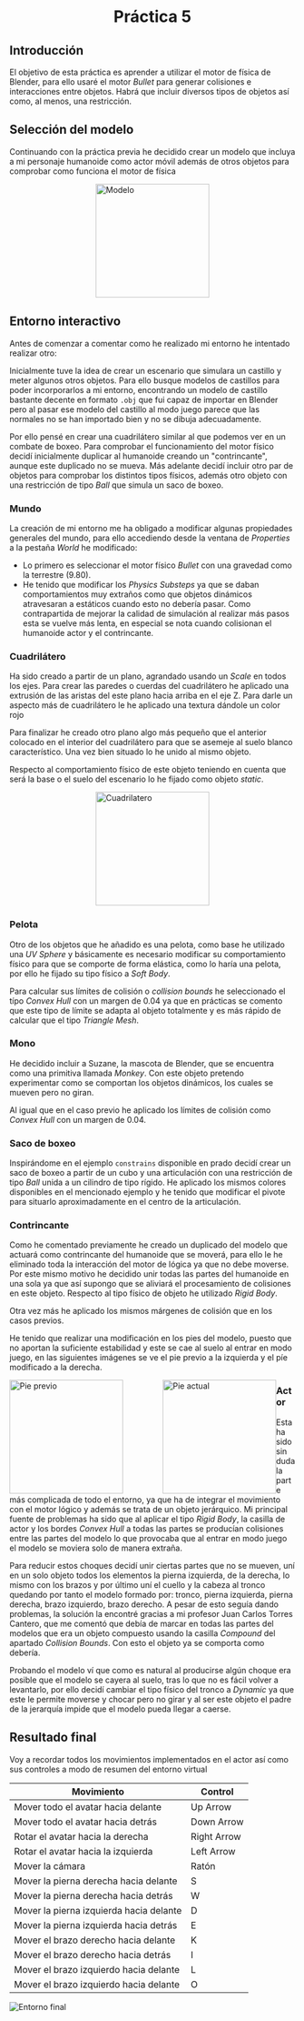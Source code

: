 <h1 style="text-align: center;">Práctica 5</h1>

## Introducción
El objetivo de esta práctica es aprender a utilizar el motor de física de
Blender, para ello usaré el motor _Bullet_ para generar colisiones e interacciones entre objetos. Habrá que incluir diversos tipos de objetos así como, al menos, una restricción.

## Selección del modelo
Continuando con la práctica previa he decidido crear un modelo que incluya a mi personaje humanoide como actor móvil además de otros objetos para comprobar como funciona el motor de física

<img alt="Modelo" src="doc_imgs/modelo.png" style="width: 200px; height: auto; display: block; margin: auto;"/>


## Entorno interactivo

Antes de comenzar a comentar como he realizado mi entorno he intentado realizar otro:

Inicialmente tuve la idea de crear un escenario que simulara un castillo y meter algunos otros objetos. Para ello busque modelos de castillos para poder incorporarlos a mi entorno, encontrando un modelo de castillo bastante decente en formato `.obj` que fui capaz de importar en Blender pero al pasar ese modelo del castillo al modo juego parece que las normales no se han importado bien y no se dibuja adecuadamente.

Por ello pensé en crear una cuadrilátero similar al que podemos ver en un combate de boxeo. Para comprobar el funcionamiento del motor físico decidí inicialmente duplicar al humanoide creando un "contrincante", aunque este duplicado no se mueva. Más adelante decidí incluir otro par de objetos para comprobar los distintos tipos físicos, además otro objeto con una restricción de tipo _Ball_ que simula un saco de boxeo.

### Mundo
La creación de mi entorno me ha obligado a modificar algunas propiedades generales del mundo, para ello accediendo desde la ventana de _Properties_ a la pestaña _World_ he modificado:
- Lo primero es seleccionar el motor físico _Bullet_ con una gravedad como la terrestre (9.80).
- He tenido que modificar los _Physics Substeps_ ya que se daban comportamientos muy extraños como que objetos dinámicos atravesaran a estáticos cuando esto no debería pasar. Como contrapartida de mejorar la calidad de simulación al realizar más pasos esta se vuelve más lenta, en especial se nota cuando colisionan el humanoide actor y el contrincante.

### Cuadrilátero
Ha sido creado a partir de un plano, agrandado usando un _Scale_ en todos los ejes. Para crear las paredes o cuerdas del cuadrilátero he aplicado una extrusión de las aristas del este plano hacia arriba en el eje Z. Para darle un aspecto más de cuadrilátero le he aplicado una textura dándole un color rojo

Para finalizar he creado otro plano algo más pequeño que el anterior colocado en el interior del cuadrilátero para que se asemeje al suelo blanco característico. Una vez bien situado lo he unido al mismo objeto.

Respecto al comportamiento físico de este objeto teniendo en cuenta que será la base o el suelo del escenario lo he fijado como objeto _static_.

<img alt="Cuadrilatero" src="doc_imgs/Cuadrilatero.png" style="width: 200px; height: auto; display: block; margin: auto;"/>

### Pelota
Otro de los objetos que he añadido es una pelota, como base he utilizado una _UV Sphere_ y básicamente es necesario modificar su comportamiento físico para que se comporte de forma elástica, como lo haría una pelota, por ello he fijado su tipo físico a _Soft Body_.

Para calcular sus límites de colisión o _collision bounds_ he seleccionado el típo _Convex Hull_ con un margen de 0.04 ya que en prácticas se comento que este tipo de límite se adapta al objeto totalmente y es más rápido de calcular que el tipo _Triangle Mesh_.

### Mono
He decidido incluir a Suzane, la mascota de Blender, que se encuentra como una primitiva llamada _Monkey_. Con este objeto pretendo experimentar como se comportan los objetos dinámicos, los cuales se mueven pero no giran.

Al igual que en el caso previo he aplicado los límites de colisión como _Convex Hull_ con un margen de 0.04.

### Saco de boxeo
Inspirándome en el ejemplo `constrains` disponible en prado decidí crear un saco de boxeo a partir de un cubo y una articulación con una restricción de tipo _Ball_ unida a un cilindro de tipo rígido. He aplicado los mismos colores disponibles en el mencionado ejemplo y he tenido que modificar el pivote para situarlo aproximadamente en el centro de la articulación.

### Contrincante
Como he comentado previamente he creado un duplicado del modelo que actuará como contrincante del humanoide que se moverá, para ello le he eliminado toda la interacción del motor de lógica ya que no debe moverse. Por este mismo motivo he decidido unir todas las partes del humanoide en una sola ya que así supongo que se aliviará el procesamiento de colisiones en este objeto. Respecto al tipo físico de objeto he utilizado _Rigid Body_.

Otra vez más he aplicado los mismos márgenes de colisión que en los casos previos.

He tenido que realizar una modificación en los pies del modelo, puesto que no aportan la suficiente estabilidad y este se cae al suelo al entrar en modo juego, en las siguientes imágenes se ve el pie previo a la izquierda y el píe modificado a la derecha.

<img alt="Pie previo" src="doc_imgs/pie_previo.png" style="width: 200px; height: auto; display: block; float:left; margin: auto;"/>

<img alt="Pie actual" src="doc_imgs/pie_actual.png" style="width: 200px; height: auto; display: block; float:left; margin-left: 70px;"/>

### Actor
Esta ha sido sin duda la parte más complicada de todo el entorno, ya que ha de integrar el movimiento con el motor lógico y además se trata de un objeto jerárquico. Mi principal fuente de problemas ha sido que al aplicar el tipo _Rigid Body_, la casilla de actor y los bordes _Convex Hull_ a todas las partes se producían colisiones entre las partes del modelo lo que provocaba que al entrar en modo juego el modelo se moviera solo de manera extraña.

Para reducir estos choques decidí unir ciertas partes que no se mueven, uní en un solo objeto todos los elementos la pierna izquierda, de la derecha, lo mismo con los brazos y por último uní el cuello y la cabeza al tronco quedando por tanto el modelo formado por: tronco, pierna izquierda, pierna derecha, brazo izquierdo, brazo derecho. A pesar de esto seguía dando problemas, la solución la encontré gracias a mi profesor Juan Carlos Torres Cantero, que me comentó que debía de marcar en todas las partes del modelos que era un objeto compuesto usando la casilla _Compound_ del apartado _Collision Bounds_. Con esto el objeto ya se comporta como debería.

Probando el modelo ví que como es natural al producirse algún choque era posible que el modelo se cayera al suelo, tras lo que no es fácil volver a levantarlo, por ello decidí cambiar el tipo físico del tronco a _Dynamic_ ya que este le permite moverse y chocar pero no girar y al ser este objeto el padre de la jerarquía impide que el modelo pueda llegar a caerse.

## Resultado final
Voy a recordar todos los movimientos implementados en el actor así como sus controles a modo de resumen del entorno virtual

<table>
  <thead>
    <tr>
      <th>Movimiento</th>
      <th class="control">Control</th>
    </tr>
  </thead>
  <tbody>
    <tr>
      <td>Mover todo el avatar hacia delante</td>
      <td class="control">Up Arrow</td>
    </tr>
    <tr>
      <td>Mover todo el avatar hacia detrás</td>
      <td class="control">Down Arrow</td>
    </tr>
    <tr>
      <td>Rotar el avatar hacia la derecha</td>
      <td class="control">Right Arrow</td>
    </tr>
    <tr>
      <td>Rotar el avatar hacia la izquierda</td>
      <td class="control">Left Arrow</td>
    </tr>
    <tr>
      <td>Mover la cámara</td>
      <td class="control">Ratón</td>
    </tr>
    <tr>
      <td>Mover la pierna derecha hacia delante</td>
      <td class="control">S</td>
    </tr>
    <tr>
      <td>Mover la pierna derecha hacia detrás</td>
      <td class="control">W</td>
    </tr>
    <tr>
      <td>Mover la pierna izquierda hacia delante</td>
      <td class="control">D</td>
    </tr>
    <tr>
      <td>Mover la pierna izquierda hacia detrás</td>
      <td class="control">E</td>
    </tr>
    <tr>
      <td>Mover el brazo derecho hacia delante</td>
      <td class="control">K</td>
    </tr>
    <tr>
      <td>Mover el brazo derecho hacia detrás</td>
      <td class="control">I</td>
    </tr>
    <tr>
      <td>Mover el brazo izquierdo hacia delante</td>
      <td class="control">L</td>
    </tr>
    <tr>
      <td>Mover el brazo izquierdo hacia delante</td>
      <td class="control">O</td>
    </tr>
  </tbody>
</table>


<img alt="Entorno final" src="doc_imgs/modeloFinal.png" style="display: block; margin: auto"/>
